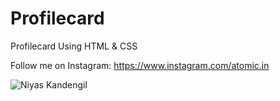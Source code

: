 # Profilecard
Profilecard Using HTML &amp; CSS

Follow me on Instagram: https://www.instagram.com/atomic.in


![Niyas Kandengil](https://user-images.githubusercontent.com/52659398/220347851-fc404c38-26be-4d1e-abd5-5a42bc49ac89.gif)
